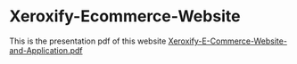 # Xeroxify-Ecommerce-Website
This is the presentation pdf of this website
[Xeroxify-E-Commerce-Website-and-Application.pdf](https://github.com/user-attachments/files/20088155/Xeroxify-E-Commerce-Website-and-Application.pdf)
